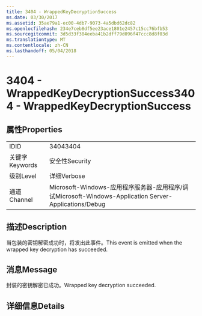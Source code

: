 ```yaml
---
title: 3404 - WrappedKeyDecryptionSuccess
ms.date: 03/30/2017
ms.assetid: 35ae79a1-ec00-4db7-9073-4a5dbd62dc82
ms.openlocfilehash: 234e7ceb8df5ee23ace1801e2457c15cc76bfb53
ms.sourcegitcommit: 3d5d33f384eeba41b2dff79d096f47ccc8d8f03d
ms.translationtype: MT
ms.contentlocale: zh-CN
ms.lasthandoff: 05/04/2018
---
```

# <a name="3404---wrappedkeydecryptionsuccess"></a><span data-ttu-id="25946-102">3404 - WrappedKeyDecryptionSuccess</span><span class="sxs-lookup"><span data-stu-id="25946-102">3404 - WrappedKeyDecryptionSuccess</span></span>
## <a name="properties"></a><span data-ttu-id="25946-103">属性</span><span class="sxs-lookup"><span data-stu-id="25946-103">Properties</span></span>  
  
|||  
|-|-|  
|<span data-ttu-id="25946-104">ID</span><span class="sxs-lookup"><span data-stu-id="25946-104">ID</span></span>|<span data-ttu-id="25946-105">3404</span><span class="sxs-lookup"><span data-stu-id="25946-105">3404</span></span>|  
|<span data-ttu-id="25946-106">关键字</span><span class="sxs-lookup"><span data-stu-id="25946-106">Keywords</span></span>|<span data-ttu-id="25946-107">安全性</span><span class="sxs-lookup"><span data-stu-id="25946-107">Security</span></span>|  
|<span data-ttu-id="25946-108">级别</span><span class="sxs-lookup"><span data-stu-id="25946-108">Level</span></span>|<span data-ttu-id="25946-109">详细</span><span class="sxs-lookup"><span data-stu-id="25946-109">Verbose</span></span>|  
|<span data-ttu-id="25946-110">通道</span><span class="sxs-lookup"><span data-stu-id="25946-110">Channel</span></span>|<span data-ttu-id="25946-111">Microsoft-Windows-应用程序服务器-应用程序/调试</span><span class="sxs-lookup"><span data-stu-id="25946-111">Microsoft-Windows-Application Server-Applications/Debug</span></span>|  
  
## <a name="description"></a><span data-ttu-id="25946-112">描述</span><span class="sxs-lookup"><span data-stu-id="25946-112">Description</span></span>  
 <span data-ttu-id="25946-113">当包装的密钥解密成功时，将发出此事件。</span><span class="sxs-lookup"><span data-stu-id="25946-113">This event is emitted when the wrapped key decryption has succeeded.</span></span>  
  
## <a name="message"></a><span data-ttu-id="25946-114">消息</span><span class="sxs-lookup"><span data-stu-id="25946-114">Message</span></span>  
 <span data-ttu-id="25946-115">封装的密钥解密已成功。</span><span class="sxs-lookup"><span data-stu-id="25946-115">Wrapped key decryption succeeded.</span></span>  
  
## <a name="details"></a><span data-ttu-id="25946-116">详细信息</span><span class="sxs-lookup"><span data-stu-id="25946-116">Details</span></span>
